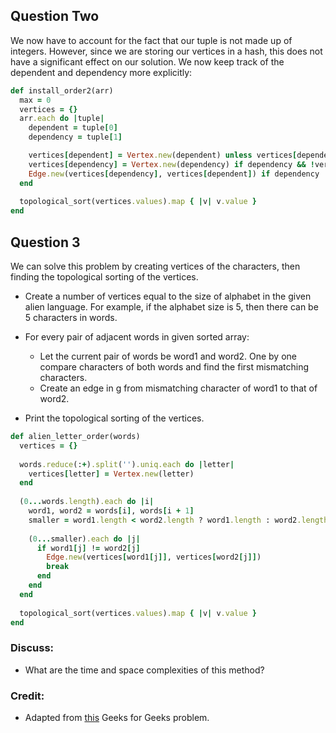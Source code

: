## Question Two
We now have to account for the fact that our tuple is not made up of integers. However, since we are storing our vertices in a hash, this does not have a significant effect on our solution. We now keep track of the dependent and dependency more explicitly:

```ruby
def install_order2(arr)
  max = 0
  vertices = {}
  arr.each do |tuple|
    dependent = tuple[0]
    dependency = tuple[1]

    vertices[dependent] = Vertex.new(dependent) unless vertices[dependent]
    vertices[dependency] = Vertex.new(dependency) if dependency && !vertices[dependency]
    Edge.new(vertices[dependency], vertices[dependent]) if dependency
  end
  
  topological_sort(vertices.values).map { |v| v.value }
end
```
## Question 3

We can solve this problem by creating vertices of the characters, then finding the topological sorting of the vertices.

* Create a number of vertices equal to the size of alphabet in the given alien language. For example, if the alphabet size is 5, then there can be 5 characters in words. 

* For every pair of adjacent words in given sorted array:
  * Let the current pair of words be word1 and word2. One by one compare characters of both words and find the first mismatching characters.
  * Create an edge in g from mismatching character of word1 to that of word2.
* Print the topological sorting of the vertices.

```ruby
def alien_letter_order(words)
  vertices = {}
  
  words.reduce(:+).split('').uniq.each do |letter|
    vertices[letter] = Vertex.new(letter)
  end
  
  (0...words.length).each do |i|
    word1, word2 = words[i], words[i + 1]
    smaller = word1.length < word2.length ? word1.length : word2.length
    
    (0...smaller).each do |j|
      if word1[j] != word2[j]
        Edge.new(vertices[word1[j]], vertices[word2[j]])
        break
      end
    end
  end
  
  topological_sort(vertices.values).map { |v| v.value }
end
```

### Discuss:
* What are the time and space complexities of this method?

### Credit:
* Adapted from [this](https://www.geeksforgeeks.org/given-sorted-dictionary-find-precedence-characters/) Geeks for Geeks problem.
